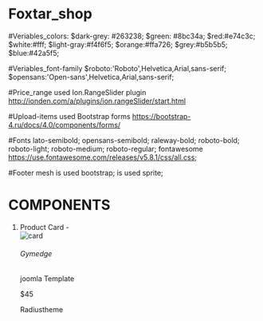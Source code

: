 # Foxtar_shop

#Veriables_colors:
$dark-grey: #263238;
$green: #8bc34a;
$red:#e74c3c;
$white:#fff;
$light-gray:#f4f6f5;
$orange:#ffa726;
$grey:#b5b5b5;
$blue:#42a5f5;

#Veriables_font-family
$roboto:'Roboto',Helvetica,Arial,sans-serif;
$opensans:'Open-sans',Helvetica,Arial,sans-serif;

#Price_range
used Ion.RangeSlider plugin <http://ionden.com/a/plugins/ion.rangeSlider/start.html>

#Upload-items
used Bootstrap forms <https://bootstrap-4.ru/docs/4.0/components/forms/>

#Fonts
lato-semibold;
opensans-semibold;
raleway-bold;
roboto-bold;
roboto-light;
roboto-medium;
roboto-regular;
fontawesome <https://use.fontawesome.com/releases/v5.8.1/css/all.css>;

#Footer
mesh is used bootstrap;
is used sprite;

# COMPONENTS

1. Product Card -
    <div class="product-card">
        <div class="product-card__picture"></div>
        <div class="product-card__label">
            <img src="img/card.png" alt="card">
        </div>
        <div class="product-card__body">
            <div class="product-card__info">
                <h6 class="product__name">
                    Gymedge
                </h6>
                <p class="product__model">
                    joomla Template
                </p>
            </div>
            <div class="product__price">
                <p>$45</p>
            </div>
        </div>
        <div class="seller product-card__seller">
            <div class="seller__info">
                <div class="seller__logo"></div>
                <p class="seller__name">
                    Radiustheme
                </p>
            </div>
            <div class="seller__rating">
                <i class="far fa-star"></i>
                <i class="far fa-star"></i>
                <i class="far fa-star"></i>
                <i class="far fa-star"></i>
                <i class="far fa-star"></i>
            </div>
        </div>
    </div>
